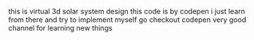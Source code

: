 this is virtual 3d solar system design 
 this  code is by codepen i just learn from there and try to implement myself 
go checkout codepen very good channel for learning new things
